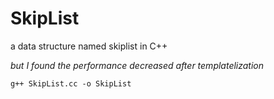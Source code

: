 SkipList
========

a data structure named skiplist in C++

*but I found the performance decreased after templatelization*

`g++ SkipList.cc -o SkipList` 

